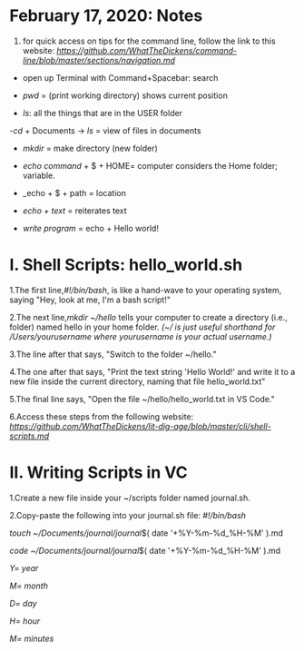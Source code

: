 # February 17, 2020: Notes

 1. for quick access on tips for the command line, follow the link to this website: _https://github.com/WhatTheDickens/command-line/blob/master/sections/navigation.md_

 - open up Terminal with Command+Spacebar: search

 - _pwd_ = (print working directory) shows current position 
 
 - _ls_: all the things that are in the USER folder

 -_cd_ + Documents -> _ls_ = view of files in documents 

 - _mkdir_ = make directory (new folder)

 - _echo command_ + $ + HOME= computer considers the Home folder; variable. 

 - _echo + $ + path = location

 - _echo + text_ = reiterates text

 - _write program_ = echo + Hello world! 
# I. Shell Scripts: hello_world.sh

1.The first line,_#!/bin/bash_, is like a hand-wave to your operating system, saying "Hey, look at me, I'm a bash script!" 

2.The next line,_mkdir ~/hello_ tells your computer to create a directory (i.e., folder) named hello in your home folder. _(~/ is just useful shorthand for /Users/yourusername where yourusername is your actual username.)_ 

3.The line after that says, "Switch to the folder ~/hello."

4.The one after that says, "Print the text string 'Hello World!' and write it to a new file inside the current directory, naming that file hello_world.txt"

5.The final line says, "Open the file ~/hello/hello_world.txt in VS Code."

6.Access these steps from the following website: _https://github.com/WhatTheDickens/lit-dig-age/blob/master/cli/shell-scripts.md_

# II. Writing Scripts in VC

1.Create a new file inside your ~/scripts folder named journal.sh. 

2.Copy-paste the following into your journal.sh file:  _#!/bin/bash_

 _touch ~/Documents/journal/journal_$( date '+%Y-%m-%d_%H-%M' ).md

 _code ~/Documents/journal/journal_$( date '+%Y-%m-%d_%H-%M' ).md

 _Y= year_
 
 _M= month_
  
 _D= day_ 

 _H= hour_
 
 _M= minutes_

